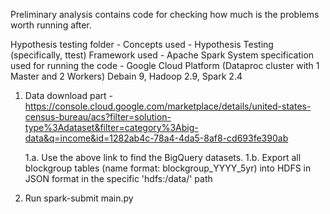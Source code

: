 Preliminary analysis contains code for checking how much is the problems worth running after.

Hypothesis testing folder - 
Concepts used - Hypothesis Testing (specifically, ttest)
Framework used - Apache Spark
System specification used for running the code - 
    Google Cloud Platform (Dataproc cluster with 1 Master and 2 Workers)
    Debain 9, Hadoop 2.9, Spark 2.4

1. Data download part - 
    https://console.cloud.google.com/marketplace/details/united-states-census-bureau/acs?filter=solution-type%3Adataset&filter=category%3Abig-data&q=income&id=1282ab4c-78a4-4da5-8af8-cd693fe390ab

    1.a. Use the above link to find the BigQuery datasets. 
    1.b. Export all blockgroup tables (name format: blockgroup_YYYY_5yr) into HDFS in JSON format in the specific 'hdfs:/data/' path

2. Run spark-submit main.py
